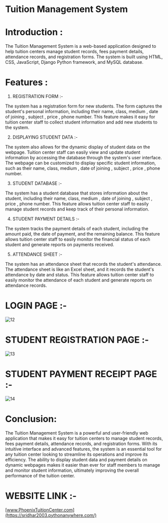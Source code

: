 # Tuition Management System

# Introduction :
The Tuition Management System is a web-based application designed to help tuition centers manage student records, fees payment details, attendance records, and registration forms. The system is built using HTML, CSS, JavaScript, Django Python framework, and MySQL database.

# Features :

1. REGISTRATION FORM :-

The system has a registration form for new students. The form captures the student's personal information, including their name, class, medium , date of joining , subject , price , phone number. This feature makes it easy for tuition center staff to collect student information and add new students to the system.

2. DISPLAYING STUDENT DATA :-

The system also allows for the dynamic display of student data on the webpage. Tuition center staff can easily view and update student information by accessing the database through the system's user interface. The webpage can be customized to display specific student information, such as their name, class, medium , date of joining , subject , price , phone number.

3. STUDENT DATABASE :-

The system has a student database that stores information about the student, including their name, class, medium , date of joining , subject , price , phone number. This feature allows tuition center staff to easily manage student records and keep track of their personal information.

4. STUDENT PAYMENT DETAILS :-

The system tracks the payment details of each student, including the amount paid, the date of payment, and the remaining balance. This feature allows tuition center staff to easily monitor the financial status of each student and generate reports on payments received.

5. ATTENDANCE SHEET :-

The system has an attendance sheet that records the student's attendance. The attendance sheet is like an Excel sheet, and it records the student's attendance by date and status. This feature allows tuition center staff to easily monitor the attendance of each student and generate reports on attendance records.

# LOGIN PAGE :-


![12](https://user-images.githubusercontent.com/98053650/229566948-e6072a3a-366b-4893-8135-cba7221f8d11.png)



# STUDENT REGISTRATION PAGE :-

![13](https://user-images.githubusercontent.com/98053650/229567110-ccc89ba8-91e7-455a-97b2-2d9dc394f911.png)


# STUDENT PAYMENT RECEIPT PAGE :-

![14](https://user-images.githubusercontent.com/98053650/229567227-641f0980-b4ff-47cb-be78-8ab51e80203a.png)

# Conclusion:

The Tuition Management System is a powerful and user-friendly web application that makes it easy for tuition centers to manage student records, fees payment details, attendance records, and registration forms. With its intuitive interface and advanced features, the system is an essential tool for any tuition center looking to streamline its operations and improve its efficiency. The ability to display student data and payment details on dynamic webpages makes it easier than ever for staff members to manage and monitor student information, ultimately improving the overall performance of the tuition center.

# WEBSITE LINK :-

[www.PhoenixTuitionCenter.com](https://sridhar2003.pythonanywhere.com/)
